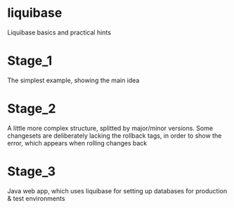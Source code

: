 # liquibase
Liquibase basics and practical hints

# Stage_1
The simplest example, showing the main idea

# Stage_2
A little more complex structure, splitted by major/minor versions.
Some changesets are deliberately lacking the rollback tags, in order to show the error, which appears when rolling changes back

# Stage_3
Java web app, which uses liquibase for setting up databases for production & test environments
